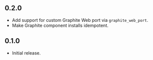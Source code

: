 ## 0.2.0

- Add support for custom Graphite Web port via `graphite_web_port`.
- Make Graphite component installs idempotent.

## 0.1.0

- Initial release.
